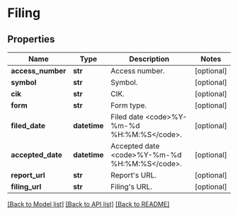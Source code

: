 # Filing

## Properties
Name | Type | Description | Notes
------------ | ------------- | ------------- | -------------
**access_number** | **str** | Access number. | [optional] 
**symbol** | **str** | Symbol. | [optional] 
**cik** | **str** | CIK. | [optional] 
**form** | **str** | Form type. | [optional] 
**filed_date** | **datetime** | Filed date &lt;code&gt;%Y-%m-%d %H:%M:%S&lt;/code&gt;. | [optional] 
**accepted_date** | **datetime** | Accepted date &lt;code&gt;%Y-%m-%d %H:%M:%S&lt;/code&gt;. | [optional] 
**report_url** | **str** | Report&#39;s URL. | [optional] 
**filing_url** | **str** | Filing&#39;s URL. | [optional] 

[[Back to Model list]](../README.md#documentation-for-models) [[Back to API list]](../README.md#documentation-for-api-endpoints) [[Back to README]](../README.md)



